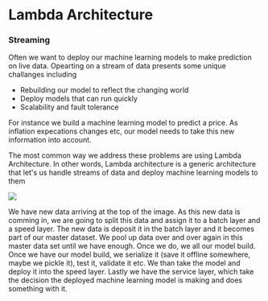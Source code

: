 <h1> Lambda Architecture </h1>


<h3> Streaming </h3>
<p> Often we want to deploy our machine learning models to make prediction on live data. Opearting on a stream of data presents some unique challanges including</p>

<ul>
<li> Rebuilding our model to reflect the changing world</li>
<li> Deploy models that can run quickly</li>
<li> Scalability and fault tolerance</li>
</ul>

<p> For instance we build a machine learning model to predict a price. As inflation expecations changes etc, our model needs to take this new information into account. </p>

<p> The most common way we address these problems are using Lambda Architecture. In other words, Lambda architecture is a generic architecture that let's us handle streams of data and deploy machine learning models to them  </p>

<img src="https://i.ytimg.com/vi/fPlgoTLJh38/maxresdefault.jpg"/>

<p> We have new data arriving at the top of the image. As this new data is comming in, we are going to split this data and assign it to a batch layer and a speed layer. The new data is deposit it in the batch layer and it becomes part of our master dataset. We pool up data over and over again in this master data set until we have enough. Once we do, we all our model build. Once we have our model build, we serialize it (save it offline somewhere, maybe we pickle it), test it, validate it etc. We than take the model and deploy it into the speed layer. Lastly we have the service layer, which take the decision the deployed machine learning model is making and does something with it. </p>
